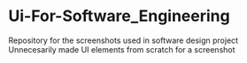 # Ui-For-Software_Engineering
Repository for the screenshots used in software design project
Unnecesarily made UI elements from scratch for a screenshot 
